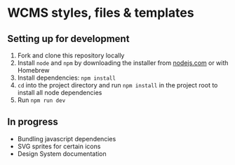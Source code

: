 # WCMS styles, files & templates

## Setting up for development

1. Fork and clone this repository locally
2. Install `node` and `npm` by downloading the installer from [nodejs.com](http://nodejs.org) or with Homebrew
3. Install dependencies: `npm install`
4. `cd` into the project directory and run `npm install` in the project root to install all node dependencies
5. Run `npm run dev`

## In progress

- Bundling javascript dependencies
- SVG sprites for certain icons
- Design System documentation